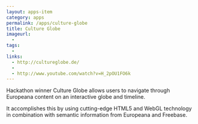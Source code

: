 ```yaml
---
layout: apps-item
category: apps
permalink: /apps/culture-globe
title: Culture Globe
imageurl:
  - 
tags:
  - 
links:
  - http://cultureglobe.de/
  - 
  - http://www.youtube.com/watch?v=H_2pOU1FO6k
---
```


Hackathon winner Culture Globe allows users to navigate through Europeana content on an interactive globe and timeline.

It accomplishes this by using cutting-edge HTML5 and WebGL technology in combination with semantic information from Europeana and Freebase.
